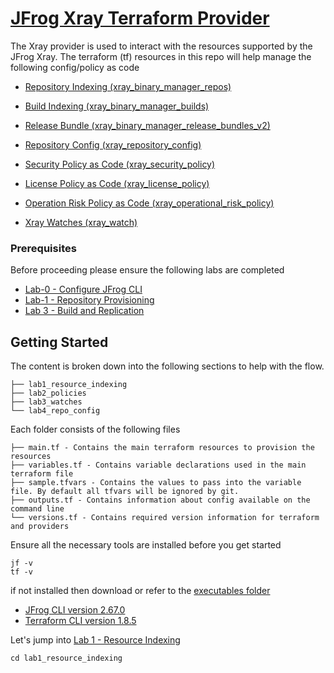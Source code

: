 # [JFrog Xray Terraform Provider](https://registry.terraform.io/providers/jfrog/xray/latest/docs)

The Xray provider is used to interact with the resources supported by the JFrog Xray. The terraform (tf) resources in this repo will help manage the following config/policy as code

- [Repository Indexing (xray_binary_manager_repos)](https://registry.terraform.io/providers/jfrog/xray/latest/docs/resources/binary_manager_repos)
  
- [Build Indexing (xray_binary_manager_builds)](https://registry.terraform.io/providers/jfrog/xray/latest/docs/resources/binary_manager_builds)
  
- [Release Bundle (xray_binary_manager_release_bundles_v2)](https://registry.terraform.io/providers/jfrog/xray/latest/docs/resources/binary_manager_release_bundles_v2)
  
- [Repository Config (xray_repository_config)](https://registry.terraform.io/providers/jfrog/xray/latest/docs/resources/repository_config)
  
- [Security Policy as Code (xray_security_policy)](https://registry.terraform.io/providers/jfrog/xray/latest/docs/resources/security_policy)
  
- [License Policy as Code (xray_license_policy)](https://registry.terraform.io/providers/jfrog/xray/latest/docs/resources/operational_risks_report)
  
- [Operation Risk Policy as Code (xray_operational_risk_policy)](https://registry.terraform.io/providers/jfrog/xray/latest/docs/resources/security_policy)
  
- [Xray Watches (xray_watch)](https://registry.terraform.io/providers/jfrog/xray/latest/docs/resources/watch)


### Prerequisites
Before proceeding please ensure the following labs are completed
- [Lab-0 - Configure JFrog CLI](../../lab-0-Configure-JFrog-CLI/)
- [Lab-1 - Repository Provisioning](../../module1-artifactory-automation/lab-1-Repository-Provisioning/)
- [Lab 3 - Build and Replication](../../module1-artifactory-automation/lab-3-Build-and-Replication/)

## Getting Started
The content is broken down into the following sections to help with the flow.
```
├── lab1_resource_indexing
├── lab2_policies
├── lab3_watches
└── lab4_repo_config
```

Each folder consists of the following files
```
├── main.tf - Contains the main terraform resources to provision the resources
├── variables.tf - Contains variable declarations used in the main terraform file
├── sample.tfvars - Contains the values to pass into the variable file. By default all tfvars will be ignored by git.
├── outputs.tf - Contains information about config available on the command line
└── versions.tf - Contains required version information for terraform and providers
```

Ensure all the necessary tools are installed before you get started
```
jf -v
tf -v
```
if not installed then download or refer to the [executables folder](../executables/)
- [JFrog CLI version 2.67.0](https://jfrog.com/getcli/)
- [Terraform CLI version 1.8.5](https://releases.hashicorp.com/terraform/1.8.5/)

Let's jump into [Lab 1 - Resource Indexing](./lab1_resource_indexing/)
```
cd lab1_resource_indexing
```